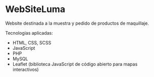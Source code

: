 # WebSiteLuma

Website destinada a la muestra y pedido de productos de maquillaje.

Tecnologias aplicadas:
  - HTML, CSS, SCSS
  - JavaScript
  - PHP
  - MySQL
  - Leaflet (biblioteca JavaScript de código abierto para mapas interactivos) 
